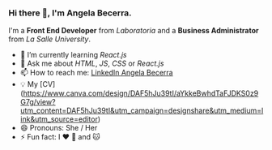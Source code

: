 ### Hi there 👋, I'm Angela Becerra.

I'm a **Front End Developer** from *Laboratoria* and a **Business Administrator** from *La Salle University*.

- 🌱 I’m currently learning *React.js*
- 💬 Ask me about *HTML*, *JS*, *CSS* or *React.js*
- 📫 How to reach me: [LinkedIn Angela Becerra](https://www.linkedin.com/in/angela-becerra-developer/)
- :bulb: My [CV] (https://www.canva.com/design/DAF5hJu39tI/aYkkeBwhdTaFJDKS0z9G7g/view?utm_content=DAF5hJu39tI&utm_campaign=designshare&utm_medium=link&utm_source=editor)
- 😄 Pronouns: She / Her
- ⚡ Fun fact: I :heart: :dog: and :cat:
